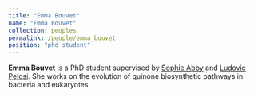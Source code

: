 ```yaml
---
title: "Emma Bouvet"
name: "Emma Bouvet"
collection: peoples
permalink: /people/emma_bouvet
position: "phd_student"
---
```


**Emma Bouvet** is a PhD student supervised by [Sophie Abby](https://sophieabby.github.io/) and [Ludovic Pelosi](https://www.timc.fr/en/ludovic-pelosi). She works on the evolution of quinone biosynthetic pathways in bacteria and eukaryotes. 